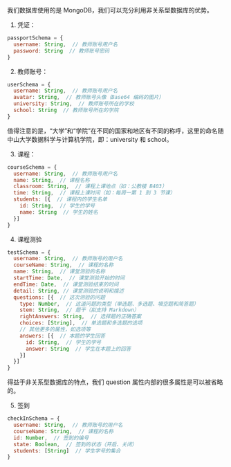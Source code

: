 我们数据库使用的是 MongoDB，我们可以充分利用非关系型数据库的优势。

1. 凭证：
```JavaScript
passportSchema = {
  username: String,  // 教师账号用户名
  password: String  // 教师账号密码
}
```

2. 教师账号：
```JavaScript
userSchema = {
  username: String,  // 教师账号用户名
  avatar: String,  // 教师账号头像（Base64 编码的图片）
  university: String,  // 教师账号所在的学校
  school: String  // 教师账号所在的学院
}
```
值得注意的是，“大学”和“学院”在不同的国家和地区有不同的称呼，这里的命名随中山大学数据科学与计算机学院，即：university 和 school。

3. 课程：
```JavaScript
courseSchema = {
  username: String,  // 教师账号用户名
  name: String,  // 课程名称
  classroom: String,  // 课程上课地点（如：公教楼 B403）
  time: String,  // 课程上课时间（如：每周一第 1 到 3 节课）
  students: [{  // 课程内的学生名单
    id: String,  // 学生的学号
    name: String  // 学生的姓名
  }]
}
```

4. 课程测验
```JavaScript
testSchema = {
  username: String,  // 教师账号的用户名
  courseName: String,  // 课程的名称
  name: String,  // 课堂测验的名称
  startTime: Date,  // 课堂测验开始的时间
  endTime: Date,  // 课堂测验结束的时间
  detail: String, // 课堂测验的说明和描述
  questions: [{  // 这次测验的问题
    type: Number,  // 这道问题的类型（单选题、多选题、填空题和简答题）
    stem: String,  // 题干（拟支持 Markdown）
    rightAnswers: String,  // 选择题的正确答案
    choices: [String],  // 单选题和多选题的选项
    // 其他更多的属性，如选项等
    answers: [{  // 本题的学生回答
      id: String,  // 学生的学号
      answer: String  // 学生在本题上的回答
    }]
  }]
}
```
得益于非关系型数据库的特点，我们 question 属性内部的很多属性是可以被省略的。

5. 签到
```JavaScript
checkInSchema = {
  username: String,  // 教师账号的用户名
  courseName: String,  // 课程的名称
  id: Number,  // 签到的编号
  state: Boolean,  // 签到的状态（开启、关闭）
  students: [String]  // 学生学号的集合
}
```
